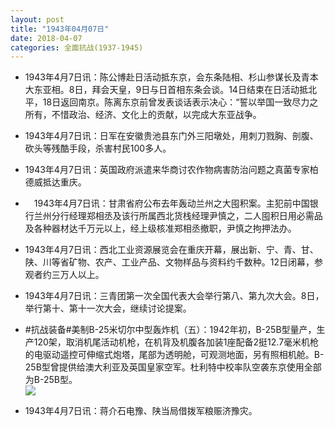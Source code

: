 ```yaml
---
layout: post
title: "1943年04月07日"
date: 2018-04-07
categories: 全面抗战(1937-1945)
---
```


<meta name="referrer" content="no-referrer" />

- 1943年4月7日讯：陈公博赴日活动抵东京，会东条陆相、杉山参谋长及青本大东亚相。8日，拜会天皇，9日与日首相东条会谈。14日结束在日活动抵北平，18日返回南京。陈离东京前曾发表谈话表示决心：“誓以举国一致尽力之所有，不惜政治、经济、文化上的贡献，以完成大东亚战争。 

- 1943年4月7日讯：日军在安徽贵池县东门外三阳墩处，用刺刀戮胸、剖腹、砍头等残酷手段，杀害村民100多人。 

- 1943年4月7日讯：英国政府派遣来华商讨农作物病害防治问题之真菌专家柏德威抵达重庆。 

- 　1943年4月7日讯：甘肃省府公布去年轰动兰州之大囤积案。主犯前中国银行兰州分行经理郑相丞及该行所属西北货栈经理尹慎之，二人囤积日用必需品及各种器材达千万元以上，经上级核准郑相丞撤职，尹慎之拘押法办。 

- 1943年4月7日讯：西北工业资源展览会在重庆开幕，展出新、宁、青、甘、陕、川等省矿物、农产、工业产品、文物样品与资料约千数种。12日闭幕，参观者约三万人以上。 

- 1943年4月7日讯：三青团第一次全国代表大会举行第八、第九次大会。8日，举行第十、第十一次大会，继续讨论提案。 

- #抗战装备#美制B-25米切尔中型轰炸机（五）：1942年初，B-25B型量产，生产120架，取消机尾活动机枪，在机背及机腹各加装1座配备2挺12.7毫米机枪的电驱动遥控可伸缩式炮塔，尾部为透明舱，可观测地面，另有照相机舱。B-25B型曾提供给澳大利亚及英国皇家空军。杜利特中校率队空袭东京使用全部为B-25B型。 <br/><img src="https://wx3.sinaimg.cn/large/aca367d8ly1fq3v24pb71j20go0zpth8.jpg" />

- 1943年4月7日讯：蒋介石电豫、陕当局借拨军粮赈济豫灾。 

